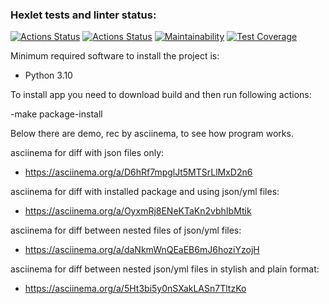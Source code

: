 ### Hexlet tests and linter status:
[![Actions Status](https://github.com/GunGalla/python-project-50/workflows/hexlet-check/badge.svg)](https://github.com/GunGalla/python-project-50/actions)
[![Actions Status](https://github.com/GunGalla/python-project-50/workflows/Python%20CI/badge.svg)](https://github.com/GunGalla/python-project-50/actions)
[![Maintainability](https://api.codeclimate.com/v1/badges/421d69aad7bfa2b5c687/maintainability)](https://codeclimate.com/github/GunGalla/python-project-50/maintainability)
[![Test Coverage](https://api.codeclimate.com/v1/badges/421d69aad7bfa2b5c687/test_coverage)](https://codeclimate.com/github/GunGalla/python-project-50/test_coverage)

Minimum required software to install the project is:

- Python 3.10

To install app you need to download build and then run following actions:

-make package-install

Below there are demo, rec by asciinema, to see how program works.

asciinema for diff with json files only:
- https://asciinema.org/a/D6hRf7mpglJt5MTSrLlMxD2n6

asciinema for diff with installed package and using json/yml files:
- https://asciinema.org/a/OyxmRj8ENeKTaKn2vbhIbMtik

asciinema for diff between nested files of json/yml files:
- https://asciinema.org/a/daNkmWnQEaEB6mJ6hoziYzojH

asciinema for diff between nested json/yml files in stylish and plain format:
- https://asciinema.org/a/5Ht3bi5y0nSXakLASn7TltzKo
